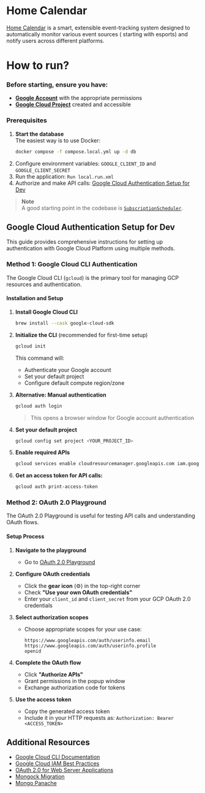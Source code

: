 # Home Calendar

[Home Calendar](https://omeln.atlassian.net/wiki/x/xIAD) is a smart, extensible event-tracking system designed to automatically monitor various event sources (
starting with esports) and notify users across different platforms.

# How to run?
### **Before starting, ensure you have:**
- [**Google Account**](https://accounts.google.com/signup) with the appropriate permissions
- [**Google Cloud Project**](https://console.cloud.google.com/projectcreate) created and accessible

### Prerequisites
1. **Start the database**  
   The easiest way is to use Docker:
   ```bash
   docker compose -f compose.local.yml up -d db
2. Configure environment variables: `GOOGLE_CLIENT_ID` and `GOOGLE_CLIENT_SECRET`
3. Run the application: `Run local.run.xml`
4. Authorize and make API calls: [Google Cloud Authentication Setup for Dev](#google-cloud-authentication-setup-for-dev)

> **Note**  
> A good starting point in the codebase is [`SubscriptionScheduler`](./src/main/java/com/meln/subscription/SubscriptionScheduler.java).

## Google Cloud Authentication Setup for Dev

This guide provides comprehensive instructions for setting up authentication with Google Cloud Platform using multiple methods.

### Method 1: Google Cloud CLI Authentication

The Google Cloud CLI (`gcloud`) is the primary tool for managing GCP resources and authentication.

#### Installation and Setup

1. **Install Google Cloud CLI**
   ```bash
   brew install --cask google-cloud-sdk
   ```

2. **Initialize the CLI** (recommended for first-time setup)
   ```bash
   gcloud init
   ```
   This command will:
   - Authenticate your Google account
   - Set your default project
   - Configure default compute region/zone

3. **Alternative: Manual authentication**
   ```bash
   gcloud auth login
   ```
   > This opens a browser window for Google account authentication

4. **Set your default project**
   ```bash
   gcloud config set project <YOUR_PROJECT_ID>
   ```

5. **Enable required APIs**
   ```bash
   gcloud services enable cloudresourcemanager.googleapis.com iam.googleapis.com --project=<YOUR_PROJECT_ID>
   ```

6. **Get an access token for API calls:**
   ```bash
   gcloud auth print-access-token
   ```

### Method 2: OAuth 2.0 Playground

The OAuth 2.0 Playground is useful for testing API calls and understanding OAuth flows.

#### Setup Process

1. **Navigate to the playground**
   - Go to [OAuth 2.0 Playground](https://developers.google.com/oauthplayground)

2. **Configure OAuth credentials**
   - Click the **gear icon** (⚙️) in the top-right corner
   - Check **"Use your own OAuth credentials"**
   - Enter your `client_id` and `client_secret` from your GCP OAuth 2.0 credentials

3. **Select authorization scopes**
   - Choose appropriate scopes for your use case:
     ```
     https://www.googleapis.com/auth/userinfo.email
     https://www.googleapis.com/auth/userinfo.profile
     openid
     ```

4. **Complete the OAuth flow**
   - Click **"Authorize APIs"**
   - Grant permissions in the popup window
   - Exchange authorization code for tokens

5. **Use the access token**
   - Copy the generated access token
   - Include it in your HTTP requests as: `Authorization: Bearer <ACCESS_TOKEN>`


## Additional Resources

- [Google Cloud CLI Documentation](https://cloud.google.com/sdk/docs)
- [Google Cloud IAM Best Practices](https://cloud.google.com/iam/docs/using-iam-securely)
- [OAuth 2.0 for Web Server Applications](https://developers.google.com/identity/protocols/oauth2/web-server)
- [Mongock Migration](https://docs.quarkiverse.io/quarkus-mongock/dev/index.html)
- [Mongo Panache](https://quarkus.io/guides/mongodb-panache)